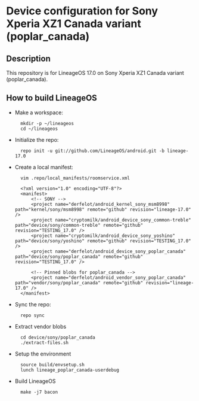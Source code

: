 Device configuration for Sony Xperia XZ1 Canada variant (poplar_canada)
========================================================

Description
-----------

This repository is for LineageOS 17.0 on Sony Xperia XZ1 Canada variant (poplar_canada).

How to build LineageOS
----------------------

* Make a workspace:

        mkdir -p ~/lineageos
        cd ~/lineageos

* Initialize the repo:

        repo init -u git://github.com/LineageOS/android.git -b lineage-17.0

* Create a local manifest:

        vim .repo/local_manifests/roomservice.xml

        <?xml version="1.0" encoding="UTF-8"?>
        <manifest>
            <!-- SONY -->
            <project name="derfelot/android_kernel_sony_msm8998" path="kernel/sony/msm8998" remote="github" revision="lineage-17.0" />
            <project name="cryptomilk/android_device_sony_common-treble" path="device/sony/common-treble" remote="github" revision="TESTING_17.0" />
            <project name="cryptomilk/android_device_sony_yoshino" path="device/sony/yoshino" remote="github" revision="TESTING_17.0" />
            <project name="derfelot/android_device_sony_poplar_canada" path="device/sony/poplar_canada" remote="github" revision="TESTING_17.0" />

            <!-- Pinned blobs for poplar_canada -->
            <project name="derfelot/android_vendor_sony_poplar_canada" path="vendor/sony/poplar_canada" remote="github" revision="lineage-17.0" />
        </manifest>

* Sync the repo:

        repo sync

* Extract vendor blobs

        cd device/sony/poplar_canada
        ./extract-files.sh

* Setup the environment

        source build/envsetup.sh
        lunch lineage_poplar_canada-userdebug

* Build LineageOS

        make -j7 bacon

